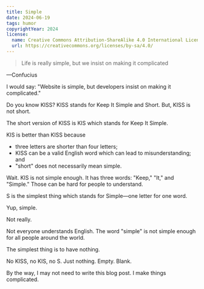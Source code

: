 ```yaml
---
title: Simple
date: 2024-06-19
tags: humor
copyrightYear: 2024
license:
  name: Creative Commons Attribution-ShareAlike 4.0 International License
  url: https://creativecommons.org/licenses/by-sa/4.0/
---
```


> Life is really simple, but we insist on making it complicated

—Confucius

I would say: "Website is simple, but developers insist on making it complicated."

Do you know KISS? KISS stands for Keep It Simple and Short. But, KISS is not short.

The short version of KISS is KIS which stands for Keep It Simple.

KIS is better than KISS because

- three letters are shorter than four letters;
- KISS can be a valid English word which can lead to misunderstanding; and
- "short" does not necessarily mean simple.

Wait. KIS is not simple enough. It has three words: "Keep," "It," and "Simple." Those can be hard for people to understand.

S is the simplest thing which stands for Simple—one letter for one word.

Yup, simple.

Not really.

Not everyone understands English. The word "simple" is not simple enough for all people around the world.

The simplest thing is to have nothing.

No KISS, no KIS, no S. Just nothing. Empty. Blank.

By the way, I may not need to write this blog post. I make things complicated.
